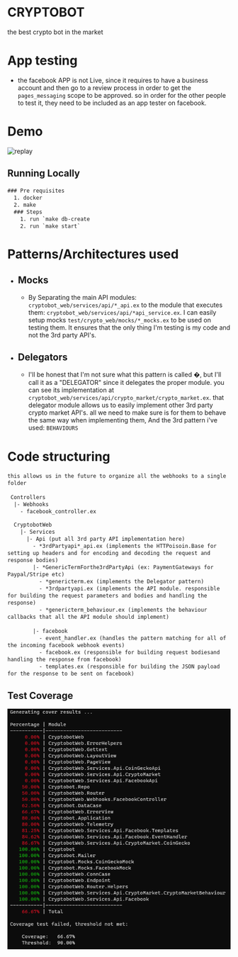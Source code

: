 # CRYPTOBOT
  the best crypto bot in the market


# App testing
  - the facebook APP is not Live, since it requires to have a business account and then go to a review process
  in order to get the `pages_messaging` scope to be approved. so in order for the other people to test it, they need
  to be included as an app tester on facebook.

# Demo
  ![replay](./replay.gif)

 ## Running Locally
    ### Pre requisites
      1. docker
      2. make
      ### Steps
        1. run `make db-create
        2. run `make start`


# Patterns/Architectures used
  - ## Mocks
    - By Separating the main API modules: `cryptobot_web/services/api/*_api.ex` to the module that executes them: `cryptobot_web/services/api/*api_service.ex`. I can easily setup mocks `test/crypto_web/mocks/*_mocks.ex` to be used on testing them. It ensures that the only thing I'm testing is my code and not the 3rd party API's.

  - ## Delegators
    - I'll be honest that I'm not sure what this pattern is called �, but I'll call it as a "DELEGATOR" since it delegates the proper module. you can see its implementation at `cryptobot_web/services/api/crypto_market/crypto_market.ex`. that delegator module allows us to easily implement other 3rd party crypto market API's. all we need to make sure is for them to behave the same way when implementing them, And the 3rd pattern i've used: `BEHAVIOURS` 

# Code structuring
  ```
  this allows us in the future to organize all the webhooks to a single folder

   Controllers
    |- Webhooks
      - facebook_controller.ex
  ```

  ```
    CryptobotWeb
      |- Services
        |- Api (put all 3rd party API implementation here)
          - *3rdPartyapi*_api.ex (implements the HTTPoisoin.Base for setting up headers and for encoding and decoding the request and response bodies)
          |- *GenericTermForthe3rdPartyApi (ex: PaymentGateways for Paypal/Stripe etc)
            - *genericterm.ex (implements the Delegator pattern)
            - *3rdpartyapi.ex (implements the API module. responsible for building the request parameters and bodies and handling the response)
            - *genericterm_behaviour.ex (implements the behaviour callbacks that all the API module should implement)

          |- facebook
            - event_handler.ex (handles the pattern matching for all of the incoming facebook webhook events)
            - facebook.ex (responsible for building request bodiesand handling the response from facebook)
            - templates.ex (responsible for building the JSON payload for the response to be sent on facebook)
  ```

## Test Coverage

![Screenshot](/test-coverage.png)

